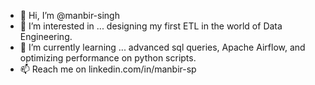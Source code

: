 - 👋 Hi, I’m @manbir-singh
- 👀 I’m interested in ... designing my first ETL in the world of Data Engineering.
- 🌱 I’m currently learning ... advanced sql queries, Apache Airflow, and optimizing performance on python scripts.
- 📫 Reach me on linkedin.com/in/manbir-sp

<!---
manbir-singh/manbir-singh is a ✨ special ✨ repository because its `README.md` (this file) appears on your GitHub profile.
You can click the Preview link to take a look at your changes.
--->
